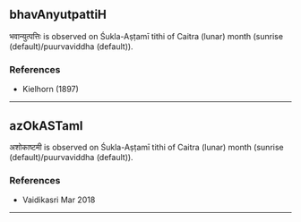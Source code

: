 ## bhavAnyutpattiH
भवान्युत्पत्तिः is observed on Śukla-Aṣṭamī tithi of Caitra (lunar) month (sunrise (default)/puurvaviddha (default)).


### References
* Kielhorn (1897)


---
## azOkASTamI
अशोकाष्टमी is observed on Śukla-Aṣṭamī tithi of Caitra (lunar) month (sunrise (default)/puurvaviddha (default)).


### References
* Vaidikasri Mar 2018


---
